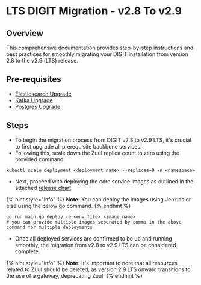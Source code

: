 # LTS DIGIT Migration - v2.8 To v2.9

## Overview

This comprehensive documentation provides step-by-step instructions and best practices for smoothly migrating your DIGIT installation from version 2.8 to the v2.9 (LTS) release.

## Pre-requisites

* [Elasticsearch Upgrade](https://core.digit.org/guides/operations-guide/availability/backbone-services/elastic-search)
* [Kafka Upgrade](https://core.digit.org/guides/operations-guide/availability/backbone-services/kafka)
* [Postgres Upgrade](../../../guides/installation-guide/production-setup/updating-rds-version-in-aws.md)

## Steps

* To begin the migration process from DIGIT v2.8 to v2.9 LTS, it's crucial to first upgrade all prerequisite backbone services.
* Following this, scale down the Zuul replica count to zero using the provided command

```
kubectl scale deployment <deployment_name> --replicas=0 -n <namespace>
```

* Next, proceed with deploying the core service images as outlined in the attached [release chart](https://github.com/egovernments/DIGIT-DevOps/blob/digit-lts-go/config-as-code/product-release-charts/DIGIT/dependancy\_chart-digit-v2.9.yaml#L19-L60).

{% hint style="info" %}
**Note:** You can deploy the images using Jenkins or else using the below go command.
{% endhint %}

```
go run main.go deploy -e <env_file> <image_name>
# you can provide multiple images seperated by comma in the above command for multiple deployments
```

* Once all deployed services are confirmed to be up and running smoothly, the migration from v2.8 to v2.9 LTS can be considered complete.

{% hint style="info" %}
**Note:**  It's important to note that all resources related to Zuul should be deleted, as version 2.9 LTS onward transitions to the use of a gateway, deprecating Zuul.
{% endhint %}

